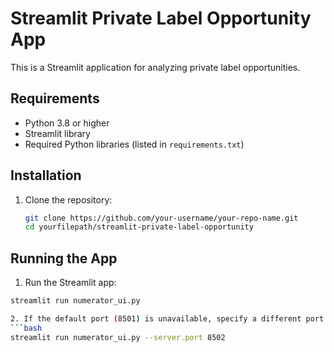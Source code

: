# Streamlit Private Label Opportunity App

This is a Streamlit application for analyzing private label opportunities.

## Requirements
- Python 3.8 or higher
- Streamlit library
- Required Python libraries (listed in `requirements.txt`)

## Installation
1. Clone the repository:
   ```bash
   git clone https://github.com/your-username/your-repo-name.git
   cd yourfilepath/streamlit-private-label-opportunity

## Running the App
1. Run the Streamlit app:
```bash
streamlit run numerator_ui.py

2. If the default port (8501) is unavailable, specify a different port:
```bash
streamlit run numerator_ui.py --server.port 8502

